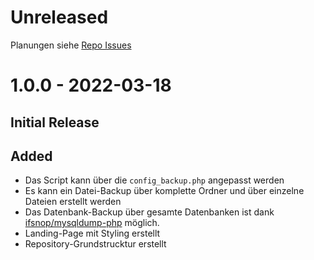 # Unreleased
Planungen siehe [Repo Issues](https://github.com/onissen/simple-backup/issues)

# 1.0.0 - 2022-03-18
## Initial Release

## Added
- Das Script kann über die `config_backup.php` angepasst werden
- Es kann ein Datei-Backup über komplette Ordner und über einzelne Dateien erstellt werden
- Das Datenbank-Backup über gesamte Datenbanken ist dank [ifsnop/mysqldump-php](https://github.com/ifsnop/mysqldump-php) möglich.
- Landing-Page mit Styling erstellt
- Repository-Grundstrucktur erstellt